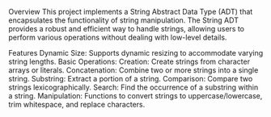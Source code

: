 Overview
This project implements a String Abstract Data Type (ADT) that encapsulates the functionality of string manipulation. The String ADT provides a robust and efficient way to handle strings, allowing users to perform various operations without dealing with low-level details.

Features
Dynamic Size: Supports dynamic resizing to accommodate varying string lengths.
Basic Operations:
Creation: Create strings from character arrays or literals.
Concatenation: Combine two or more strings into a single string.
Substring: Extract a portion of a string.
Comparison: Compare two strings lexicographically.
Search: Find the occurrence of a substring within a string.
Manipulation: Functions to convert strings to uppercase/lowercase, trim whitespace, and replace characters.
